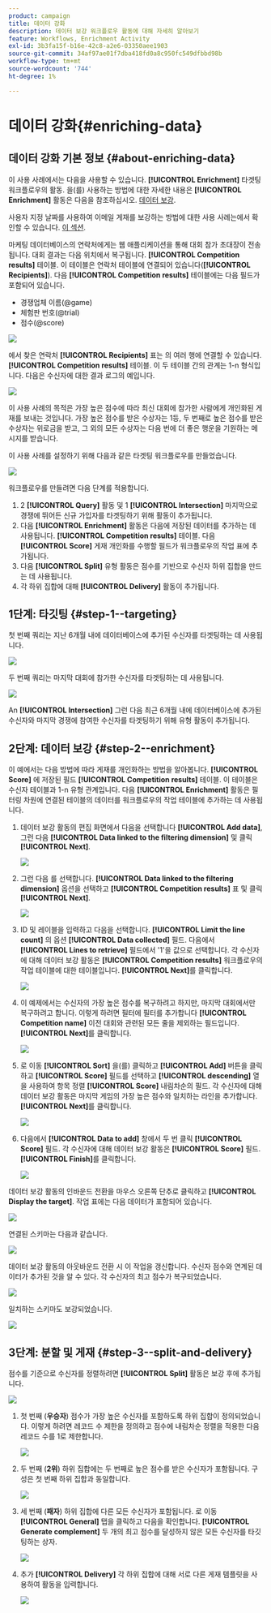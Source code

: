 ```yaml
---
product: campaign
title: 데이터 강화
description: 데이터 보강 워크플로우 활동에 대해 자세히 알아보기
feature: Workflows, Enrichment Activity
exl-id: 3b3fa15f-b16e-42c8-a2e6-03350aee1903
source-git-commit: 34af97ae01f7dba418fd0a8c950fc549dfbbd98b
workflow-type: tm+mt
source-wordcount: '744'
ht-degree: 1%

---
```


# 데이터 강화{#enriching-data}



## 데이터 강화 기본 정보 {#about-enriching-data}

이 사용 사례에서는 다음을 사용할 수 있습니다. **[!UICONTROL Enrichment]** 타겟팅 워크플로우의 활동. 을(를) 사용하는 방법에 대한 자세한 내용은 **[!UICONTROL Enrichment]** 활동은 다음을 참조하십시오. [데이터 보강](enrichment.md).

사용자 지정 날짜를 사용하여 이메일 게재를 보강하는 방법에 대한 사용 사례는에서 확인할 수 있습니다. [이 섹션](email-enrichment-with-custom-date-fields.md).

마케팅 데이터베이스의 연락처에게는 웹 애플리케이션을 통해 대회 참가 초대장이 전송됩니다. 대회 결과는 다음 위치에서 복구됩니다. **[!UICONTROL Competition results]** 테이블. 이 테이블은 연락처 테이블에 연결되어 있습니다(**[!UICONTROL Recipients]**). 다음 **[!UICONTROL Competition results]** 테이블에는 다음 필드가 포함되어 있습니다.

* 경쟁업체 이름(@game)
* 체험판 번호(@trial)
* 점수(@score)

![](assets/uc1_enrich_1.png)

에서 찾은 연락처 **[!UICONTROL Recipients]** 표는 의 여러 행에 연결할 수 있습니다. **[!UICONTROL Competition results]** 테이블. 이 두 테이블 간의 관계는 1-n 형식입니다. 다음은 수신자에 대한 결과 로그의 예입니다.

![](assets/uc1_enrich_2.png)

이 사용 사례의 목적은 가장 높은 점수에 따라 최신 대회에 참가한 사람에게 개인화된 게재를 보내는 것입니다. 가장 높은 점수를 받은 수상자는 1등, 두 번째로 높은 점수를 받은 수상자는 위로금을 받고, 그 외의 모든 수상자는 다음 번에 더 좋은 행운을 기원하는 메시지를 받습니다.

이 사용 사례를 설정하기 위해 다음과 같은 타겟팅 워크플로우를 만들었습니다.

![](assets/uc1_enrich_3.png)

워크플로우를 만들려면 다음 단계를 적용합니다.

1. 2 **[!UICONTROL Query]** 활동 및 1 **[!UICONTROL Intersection]** 마지막으로 경쟁에 뛰어든 신규 가입자를 타겟팅하기 위해 활동이 추가됩니다.
1. 다음 **[!UICONTROL Enrichment]** 활동은 다음에 저장된 데이터를 추가하는 데 사용됩니다. **[!UICONTROL Competition results]** 테이블. 다음 **[!UICONTROL Score]** 게재 개인화를 수행할 필드가 워크플로우의 작업 표에 추가됩니다.
1. 다음 **[!UICONTROL Split]** 유형 활동은 점수를 기반으로 수신자 하위 집합을 만드는 데 사용됩니다.
1. 각 하위 집합에 대해 **[!UICONTROL Delivery]** 활동이 추가됩니다.

## 1단계: 타깃팅 {#step-1--targeting}

첫 번째 쿼리는 지난 6개월 내에 데이터베이스에 추가된 수신자를 타겟팅하는 데 사용됩니다.

![](assets/uc1_enrich_4.png)

두 번째 쿼리는 마지막 대회에 참가한 수신자를 타겟팅하는 데 사용됩니다.

![](assets/uc1_enrich_5.png)

An **[!UICONTROL Intersection]** 그런 다음 최근 6개월 내에 데이터베이스에 추가된 수신자와 마지막 경쟁에 참여한 수신자를 타겟팅하기 위해 유형 활동이 추가됩니다.

## 2단계: 데이터 보강 {#step-2--enrichment}

이 예에서는 다음 방법에 따라 게재를 개인화하는 방법을 알아봅니다. **[!UICONTROL Score]** 에 저장된 필드 **[!UICONTROL Competition results]** 테이블. 이 테이블은 수신자 테이블과 1-n 유형 관계입니다. 다음 **[!UICONTROL Enrichment]** 활동은 필터링 차원에 연결된 테이블의 데이터를 워크플로우의 작업 테이블에 추가하는 데 사용됩니다.

1. 데이터 보강 활동의 편집 화면에서 다음을 선택합니다 **[!UICONTROL Add data]**, 그런 다음 **[!UICONTROL Data linked to the filtering dimension]** 및 클릭 **[!UICONTROL Next]**.

   ![](assets/uc1_enrich_6.png)

1. 그런 다음 를 선택합니다. **[!UICONTROL Data linked to the filtering dimension]** 옵션을 선택하고 **[!UICONTROL Competition results]** 표 및 클릭 **[!UICONTROL Next]**.

   ![](assets/uc1_enrich_7.png)

1. ID 및 레이블을 입력하고 다음을 선택합니다. **[!UICONTROL Limit the line count]** 의 옵션 **[!UICONTROL Data collected]** 필드. 다음에서 **[!UICONTROL Lines to retrieve]** 필드에서 &#39;1&#39;을 값으로 선택합니다. 각 수신자에 대해 데이터 보강 활동은 **[!UICONTROL Competition results]** 워크플로우의 작업 테이블에 대한 테이블입니다. **[!UICONTROL Next]**&#x200B;를 클릭합니다.

   ![](assets/uc1_enrich_8.png)

1. 이 예제에서는 수신자의 가장 높은 점수를 복구하려고 하지만, 마지막 대회에서만 복구하려고 합니다. 이렇게 하려면 필터에 필터를 추가합니다 **[!UICONTROL Competition name]** 이전 대회와 관련된 모든 줄을 제외하는 필드입니다. **[!UICONTROL Next]**&#x200B;를 클릭합니다.

   ![](assets/uc1_enrich_9.png)

1. 로 이동 **[!UICONTROL Sort]** 을(를) 클릭하고 **[!UICONTROL Add]** 버튼을 클릭하고 **[!UICONTROL Score]** 필드를 선택하고 **[!UICONTROL descending]** 열을 사용하여 항목 정렬 **[!UICONTROL Score]** 내림차순의 필드. 각 수신자에 대해 데이터 보강 활동은 마지막 게임의 가장 높은 점수와 일치하는 라인을 추가합니다. **[!UICONTROL Next]**&#x200B;를 클릭합니다.

   ![](assets/uc1_enrich_10.png)

1. 다음에서 **[!UICONTROL Data to add]** 창에서 두 번 클릭 **[!UICONTROL Score]** 필드. 각 수신자에 대해 데이터 보강 활동은 **[!UICONTROL Score]** 필드. **[!UICONTROL Finish]**&#x200B;를 클릭합니다.

   ![](assets/uc1_enrich_11.png)

데이터 보강 활동의 인바운드 전환을 마우스 오른쪽 단추로 클릭하고 **[!UICONTROL Display the target]**. 작업 표에는 다음 데이터가 포함되어 있습니다.

![](assets/uc1_enrich_13.png)

연결된 스키마는 다음과 같습니다.

![](assets/uc1_enrich_15.png)

데이터 보강 활동의 아웃바운드 전환 시 이 작업을 갱신합니다. 수신자 점수와 연계된 데이터가 추가된 것을 알 수 있다. 각 수신자의 최고 점수가 복구되었습니다.

![](assets/uc1_enrich_12.png)

일치하는 스키마도 보강되었습니다.

![](assets/uc1_enrich_14.png)

## 3단계: 분할 및 게재 {#step-3--split-and-delivery}

점수를 기준으로 수신자를 정렬하려면 **[!UICONTROL Split]** 활동은 보강 후에 추가됩니다.

![](assets/uc1_enrich_18.png)

1. 첫 번째 (**우승자**) 점수가 가장 높은 수신자를 포함하도록 하위 집합이 정의되었습니다. 이렇게 하려면 레코드 수 제한을 정의하고 점수에 내림차순 정렬을 적용한 다음 레코드 수를 1로 제한합니다.

   ![](assets/uc1_enrich_16.png)

1. 두 번째 (**2위**) 하위 집합에는 두 번째로 높은 점수를 받은 수신자가 포함됩니다. 구성은 첫 번째 하위 집합과 동일합니다.

   ![](assets/uc1_enrich_17.png)

1. 세 번째 (**패자**) 하위 집합에 다른 모든 수신자가 포함됩니다. 로 이동 **[!UICONTROL General]** 탭을 클릭하고 다음을 확인합니다. **[!UICONTROL Generate complement]** 두 개의 최고 점수를 달성하지 않은 모든 수신자를 타깃팅하는 상자.

   ![](assets/uc1_enrich_19.png)

1. 추가 **[!UICONTROL Delivery]** 각 하위 집합에 대해 서로 다른 게재 템플릿을 사용하여 활동을 입력합니다.

   ![](assets/uc1_enrich_20.png)
